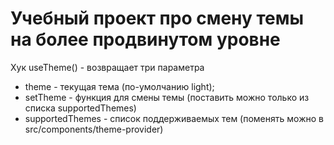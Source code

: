 # Учебный проект про смену темы на более продвинутом уровне

Хук useTheme() - возвращает три параметра

- theme - текущая тема (по-умолчанию light);
- setTheme - функция для смены темы (поставить можно только из списка supportedThemes)
- supportedThemes - список поддерживаемых тем (поменять можно в src/components/theme-provider)

